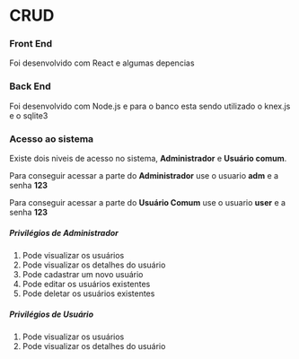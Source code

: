 <h1> CRUD </h1>
<h3>Front End</h3>
<p>Foi desenvolvido com React e algumas depencias</p>
<h3>Back End</h3>
<p>Foi desenvolvido com Node.js e para o banco esta sendo utilizado o knex.js e o sqlite3</p>
<h3>Acesso ao sistema</h3>
<p>Existe dois niveis de acesso no sistema, <b>Administrador</b> e <b>Usuário comum</b>.</p>
<p>Para conseguir acessar a parte do <b>Administrador</b> use o usuario <b>adm</b> e a senha <b>123</b></p>
<p>Para conseguir acessar a parte do <b>Usuário Comum</b> use o usuario <b>user</b> e a senha <b>123</b></p>
<h5>Privilégios de Administrador</h5>
<ol>
  <li>Pode visualizar os usuários</li>
  <li>Pode visualizar os detalhes do usuário</li>
  <li>Pode cadastrar um novo usuário</li>
  <li>Pode editar os usuários existentes</li>
  <li>Pode deletar os usuários existentes</li>
</ol>
<h5>Privilégios de Usuário</h5>
<ol>
  <li>Pode visualizar os usuários</li>
  <li>Pode visualizar os detalhes do usuário</li>
</ol>
